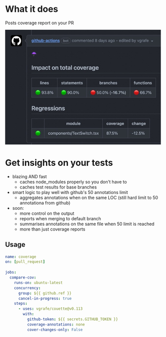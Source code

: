 # What it does

Posts coverage report on your PR

![](docs/screenshot0.jpeg)

# Get insights on your tests

- blazing AND fast
  - caches node_modules properly so you don't have to
  - caches test results for base branches
- smart logic to play well with github's 50 annotations limit
  - aggregates annotations when on the same LOC (still hard limit to 50 annotationa from github)
- soon:
  - more control on the output
  - reports when merging to default branch
  - summarises annotations on the same file when 50 limit is reached
  - more than just coverage reports

## Usage

```yml
name: coverage
on: [pull_request]

jobs:
  compare-cov:
    runs-on: ubuntu-latest
    concurrency:
      group: ${{ github.ref }}
      cancel-in-progress: true
    steps:
      - uses: vgrafe/couette@v0.113
        with:
          github-token: ${{ secrets.GITHUB_TOKEN }}
          coverage-annotations: none
          cover-changes-only: False
```
